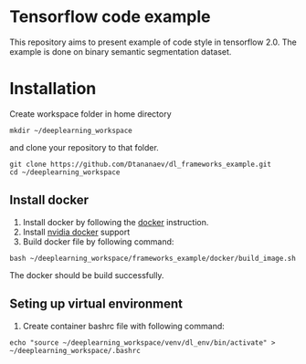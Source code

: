 # Tensorflow code example

This repository aims to present example of code style in tensorflow 2.0.
The example is done on binary semantic segmentation dataset.

# Installation

Create workspace folder in home directory
```
mkdir ~/deeplearning_workspace

```
and clone your repository to that folder.
```
git clone https://github.com/Dtananaev/dl_frameworks_example.git
cd ~/deeplearning_workspace

```



## Install docker

1. Install docker by following the [docker](https://docs.docker.com/engine/install/ubuntu/) instruction.
2. Install [nvidia docker](https://docs.nvidia.com/datacenter/cloud-native/container-toolkit/install-guide.html) support
3. Build docker file by following command:
```
bash ~/deeplearning_workspace/frameworks_example/docker/build_image.sh
```
The docker should be build successfully.

## Seting up virtual environment

1. Create container bashrc file with following command:
```
echo "source ~/deeplearning_workspace/venv/dl_env/bin/activate" > ~/deeplearning_workspace/.bashrc
```
